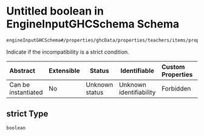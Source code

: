 # Untitled boolean in EngineInputGHCSchema Schema

```txt
engineInputGHCSchema#/properties/ghcData/properties/teachers/items/properties/settings/items/properties/incompatibilities/properties/freeTimeBetweenEndWeekAndStartWeekDays/properties/strict
```

Indicate if the incompatibility is a strict condition.


| Abstract            | Extensible | Status         | Identifiable            | Custom Properties | Additional Properties | Access Restrictions | Defined In                                                         |
| :------------------ | ---------- | -------------- | ----------------------- | :---------------- | --------------------- | ------------------- | ------------------------------------------------------------------ |
| Can be instantiated | No         | Unknown status | Unknown identifiability | Forbidden         | Allowed               | none                | [ghc.schema.json\*](../out/ghc.schema.json "open original schema") |

## strict Type

`boolean`
